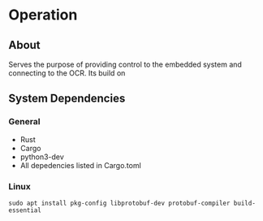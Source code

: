 # Operation
## About
Serves the purpose of providing control to the embedded system and connecting to the OCR. Its build on

## System Dependencies
### General
- Rust
- Cargo
- python3-dev
- All depedencies listed in Cargo.toml
### Linux
```sudo apt install pkg-config libprotobuf-dev protobuf-compiler build-essential```